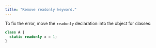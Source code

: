 ```yaml
---
title: "Remove readonly keyword."
---
```


To fix the error, move the `readonly` declaration into the object for classes:

```ts
class A {
  static readonly x = 1;
}
```
